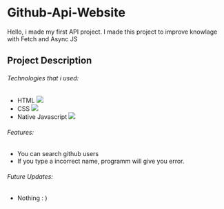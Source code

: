 # Github-Api-Website

Hello, i made my first API project. I made this project to improve knowlage with Fetch and Async JS

## Project Description

###### Technologies that i used:

- HTML <img src = "https://img.shields.io/badge/HTML5-E34F26?style=for-the-badge&logo=html5&logoColor=white">
- CSS  <img src ="https://img.shields.io/badge/CSS3-1572B6?style=for-the-badge&logo=css3&logoColor=white">
- Native Javascript <img src ="https://img.shields.io/badge/JavaScript-323330?style=for-the-badge&logo=javascript&logoColor=F7DF1E">

###### Features:

- You can search github users
- If you type a incorrect name, programm will give you error.

###### Future Updates:

- Nothing : )
